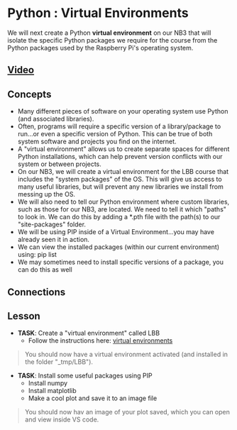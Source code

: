 # Python : Virtual Environments
We will next create a Python **virtual environment** on our NB3 that will isolate the specific Python packages we require for the course from the Python packages used by the Raspberry Pi's operating system.

## [Video]()

## Concepts
- Many different pieces of software on your operating system use Python (and associated libraries).
- Often, programs will require a specific version of a library/package to run...or even a specific version of Python. This can be true of both system software and projects you find on the internet.
- A "virtual environment" allows us to create separate spaces for different Python installations, which can help prevent version conflicts with our system or between projects.
- On our NB3, we will create a virtual environment for the LBB course that includes the "system packages" of the OS. This will give us access to many useful libraries, but will prevent any new libraries we install from messing up the OS.
- We will also need to tell our Python environment where custom libraries, such as those for our NB3, are located. We need to tell it which "paths" to look in. We can do this by adding a *.pth file with the path(s) to our "site-packages" folder.
- We will be using PIP inside of a Virtual Environment...you may have already seen it in action.
- We can view the installed packages (within our current environment) using: pip list
- We may sometimes need to install specific versions of a package, you can do this as well

## Connections

## Lesson

- **TASK**: Create a "virtual environment" called LBB
    - Follow the instructions here: [virtual environments](../../../boxes/python/virtual_environments/README.md)
> You should now have a virtual environment activated (and installed in the folder "_tmp/LBB").

- **TASK**: Install some useful packages using PIP
    - Install numpy
    - Install matplotlib
    - Make a cool plot and save it to an image file
> You should now hav an image of your plot saved, which you can open and view inside VS code.